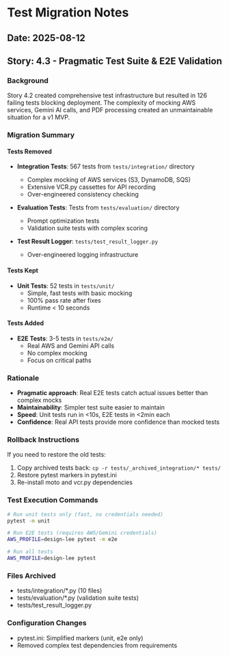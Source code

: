 # Test Migration Notes

## Date: 2025-08-12
## Story: 4.3 - Pragmatic Test Suite & E2E Validation

### Background
Story 4.2 created comprehensive test infrastructure but resulted in 126 failing tests blocking deployment. The complexity of mocking AWS services, Gemini AI calls, and PDF processing created an unmaintainable situation for a v1 MVP.

### Migration Summary

#### Tests Removed
- **Integration Tests**: 567 tests from `tests/integration/` directory
  - Complex mocking of AWS services (S3, DynamoDB, SQS)
  - Extensive VCR.py cassettes for API recording
  - Over-engineered consistency checking
  
- **Evaluation Tests**: Tests from `tests/evaluation/` directory
  - Prompt optimization tests
  - Validation suite tests with complex scoring
  
- **Test Result Logger**: `tests/test_result_logger.py`
  - Over-engineered logging infrastructure

#### Tests Kept
- **Unit Tests**: 52 tests in `tests/unit/`
  - Simple, fast tests with basic mocking
  - 100% pass rate after fixes
  - Runtime < 10 seconds

#### Tests Added
- **E2E Tests**: 3-5 tests in `tests/e2e/`
  - Real AWS and Gemini API calls
  - No complex mocking
  - Focus on critical paths

### Rationale
- **Pragmatic approach**: Real E2E tests catch actual issues better than complex mocks
- **Maintainability**: Simpler test suite easier to maintain
- **Speed**: Unit tests run in <10s, E2E tests in <2min each
- **Confidence**: Real API tests provide more confidence than mocked tests

### Rollback Instructions
If you need to restore the old tests:
1. Copy archived tests back: `cp -r tests/_archived_integration/* tests/`
2. Restore pytest markers in pytest.ini
3. Re-install moto and vcr.py dependencies

### Test Execution Commands

```bash
# Run unit tests only (fast, no credentials needed)
pytest -m unit

# Run E2E tests (requires AWS/Gemini credentials)
AWS_PROFILE=design-lee pytest -m e2e

# Run all tests
AWS_PROFILE=design-lee pytest
```

### Files Archived
- tests/integration/*.py (10 files)
- tests/evaluation/*.py (validation suite tests)
- tests/test_result_logger.py

### Configuration Changes
- pytest.ini: Simplified markers (unit, e2e only)
- Removed complex test dependencies from requirements